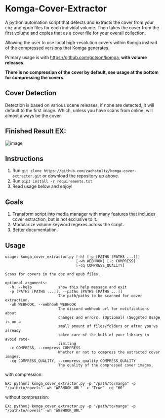 # Komga-Cover-Extractor
A python automation script that detects and extracts the cover from your cbz and epub files for each individal volume. 
Then takes the cover from the first volume and copies that as a cover file for your overall collection.

Allowing the user to use local high-resolution covers within Komga instead of the compressed versions that Komga generates.

Primary usage is with https://github.com/gotson/komga, **with volume releases**.

**There is no compression of the cover by default, see usage at the bottom for compressing the covers.**

## Cover Detection
Detection is based on various scene releases, if none are detected, it will default to the first image. Which, unless you have scans from online, will almost always be the cover.

## Finished Result EX:
![image](https://user-images.githubusercontent.com/8385256/152403016-90660098-0b04-4178-babd-87e56ff1b390.png)

## Instructions
1. Run ```git clone https://github.com/zachstultz/komga-cover-extractor.git``` or download the repository up above.
2. Run ```pip3 install -r requirements.txt```
3. Read usage below and enjoy!

## Goals
1. Transform script into media manager with many features that includes cover extraction, but is not exclusive to it.
2. Modularize volume keyword regexes across the script.
3. Better documentation.

## Usage
```
usage: komga_cover_extractor.py [-h] [-p [PATHS [PATHS ...]]]
                                [-wh WEBHOOK] [-c COMPRESS] 
                                [-cq COMPRESS_QUALITY]

Scans for covers in the cbz and epub files.

optional arguments:
  -h, --help            show this help message and exit
  -p [PATHS [PATHS ...]], --paths [PATHS [PATHS ...]]
                        The path/paths to be scanned for cover extraction.
  -wh WEBHOOK, --webhook WEBHOOK
                        The discord webhook url for notifications about
                        changes and errors. (Optional) (Suggsted Usage is on a
                        small amount of files/folders or after you've already
                        taken care of the bulk of your library to avoid rate-
                        limiting
  -c COMPRESS, --compress COMPRESS
                        Whether or not to compress the extracted cover images.
  -cq COMPRESS_QUALITY, --compress_quality COMPRESS_QUALITY
                        The quality of the compressed cover images.
```
with compression:
  
  ```EX: python3 komga_cover_extractor.py -p "/path/to/manga" -p "/path/to/novels" -wh "WEBHOOK_URL" -c "True" -cq "60"```

without compression:
  
  ```EX: python3 komga_cover_extractor.py -p "/path/to/manga" -p "/path/to/novels" -wh "WEBHOOK_URL"```

